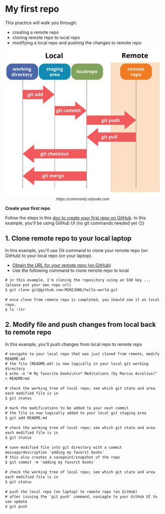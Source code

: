 # My first repo
This practice will walk you through:
* creating a remote repo
* cloning remote repo to local repo
* modifying a local repo and pushing the changes to remote repo

<p align="center"><img src="../../images/git-commands-and-areas.png" ><br/><small><i>https://community.edyoda.com</i></small></p>

**Create your first repo**

Follow the steps in this [doc to create your first repo on GitHub](https://docs.github.com/en/repositories/creating-and-managing-repositories/quickstart-for-repositories). In this example, you'll be using GitHub UI (no git commands needed yet :smirk:)

## 1. Clone remote repo to your local laptop

In this example, you'll use Git command to clone your remote repo (on GitHub) to your local repo (on your laptop).
* [Obtain the URL for your remote repo (on GitHub)](https://docs.github.com/en/repositories/creating-and-managing-repositories/cloning-a-repository#cloning-a-repository)
* Use the following command to clone remote repo to local
```
# in this example, I'm cloning the repository using an SSH key ...(please put your own repo url)
$ git clone git@github.com:MIKEJONE/hello-world.git

# once clone from remote repo is completed, you should see it on local repo.
$ ls -ltr
```

## 2. Modify file and push changes from local back to remote repo 

In this example, you'll push changes from local repo to remote repo

```
# navigate to your local repo that was just cloned from remote, modify README.md
# the file (README.md) is now logically in your local git working directory
$ echo -e "# My favorite books\n\n* Meditations (by Marcus Aurelius)" > README>md 

# check the working tree of local repo; see which git state and area each modified file is in
$ git status

# mark the modifications to be added to your next commit
# the file is now logically added to your local git staging area
$ git add README.md

# check the working tree of local repo; see which git state and area each modified file is in
$ git status

# save modified file into git directory with a commit message/description 'adding my favorit books'
# this also creates a savepoint/snapshot of the repo
$ git commit -m 'adding my favorit books'

# check the working tree of local repo; see which git state and area each modified file is in
$ git status

# push the local repo (on laptop) to remote repo (on GitHub)
# after issuing the 'git push' command, naviagte to your GitHub UI to see update
$ git push
```
